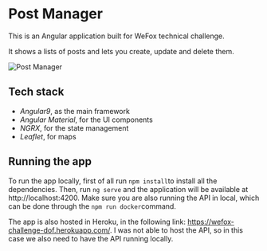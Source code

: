 # Post Manager

This is an Angular application built for WeFox technical challenge.

It shows a lists of posts and lets you create, update and delete them.

![Post Manager](https://i.imgur.com/PJcZOLY.png)

## Tech stack

- _Angular9_, as the main framework
- _Angular Material_, for the UI components
- _NGRX_, for the state management
- _Leaflet_, for maps

## Running the app

To run the app locally, first of all run `npm install`to install all the dependencies. Then, run `ng serve` and the application will be available at http://localhost:4200. Make sure you are also running the API in local, which can be done through the `npm run docker`command.

The app is also hosted in Heroku, in the following link: https://wefox-challenge-dof.herokuapp.com/. I was not able to host the API, so in this case we also need to have the API running locally.
